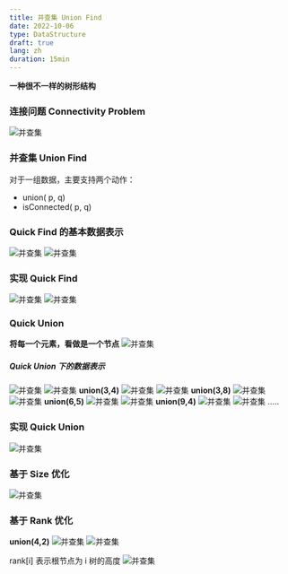```yaml
---
title: 并查集 Union Find
date: 2022-10-06
type: DataStructure
draft: true
lang: zh
duration: 15min
---
```


**一种很不一样的树形结构**

### 连接问题 Connectivity Problem

![并查集](/public/images/data-structure/20-0.png)

### 并查集 Union Find

对于一组数据，主要支持两个动作：

- union( p, q)
- isConnected( p, q)

### Quick Find 的基本数据表示

![并查集](/public/images/data-structure/20-1.png)
![并查集](/public/images/data-structure/20-2.png)

### 实现 Quick Find

![并查集](/public/images/data-structure/20-3.png)
![并查集](/public/images/data-structure/20-4.png)

### Quick Union

**将每一个元素，看做是一个节点**
![并查集](/public/images/data-structure/20-5.png)

##### Quick Union 下的数据表示

![并查集](/public/images/data-structure/20-7.png)
![并查集](/public/images/data-structure/20-6.png)
**union(3,4)**
![并查集](/public/images/data-structure/20-8.png)
![并查集](/public/images/data-structure/20-9.png)
**union(3,8)**
![并查集](/public/images/data-structure/20-10.png)
![并查集](/public/images/data-structure/20-11.png)
**union(6,5)**
![并查集](/public/images/data-structure/20-12.png)
![并查集](/public/images/data-structure/20-13.png)
**union(9,4)**
![并查集](/public/images/data-structure/20-14.png)
![并查集](/public/images/data-structure/20-15.png)
.....

### 实现 Quick Union

![并查集](/public/images/data-structure/20-16.png)

### 基于 Size 优化

![并查集](/public/images/data-structure/20-17.png)

### 基于 Rank 优化

**union(4,2)**
![并查集](/public/images/data-structure/20-18.png)
![并查集](/public/images/data-structure/20-19.png)

rank[i] 表示根节点为 i 树的高度
![并查集](/public/images/data-structure/20-20.png)
